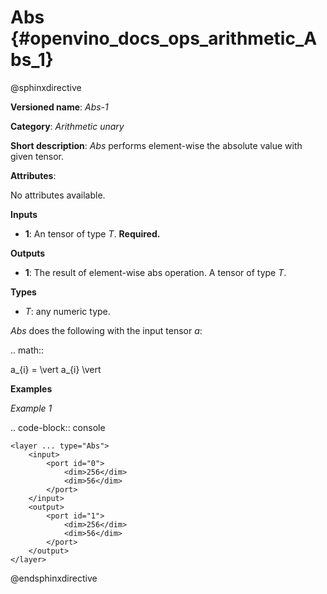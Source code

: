 # Abs {#openvino_docs_ops_arithmetic_Abs_1}

@sphinxdirective

**Versioned name**: *Abs-1*

**Category**: *Arithmetic unary*

**Short description**: *Abs* performs element-wise the absolute value with given tensor.

**Attributes**:

  No attributes available.

**Inputs**

* **1**: An tensor of type *T*. **Required.**

**Outputs**

* **1**: The result of element-wise abs operation. A tensor of type *T*.

**Types**

* *T*: any numeric type.

*Abs* does the following with the input tensor *a*:

.. math::
   
   a_{i} = \vert a_{i} \vert


**Examples**

*Example 1*

.. code-block:: console
    
    <layer ... type="Abs">
        <input>
            <port id="0">
                <dim>256</dim>
                <dim>56</dim>
            </port>
        </input>
        <output>
            <port id="1">
                <dim>256</dim>
                <dim>56</dim>
            </port>
        </output>
    </layer>


@endsphinxdirective

